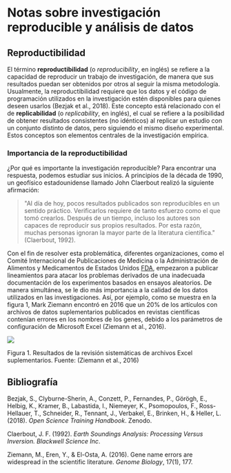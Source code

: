 # __Notas sobre investigación reproducible y análisis de datos__ 


## **Reproductibilidad**

El término **reproductibilidad** (o _reproducibility_, en inglés) se refiere a la capacidad de reproducir un trabajo de investigación, de manera que sus resultados puedan ser obtenidos por otros al seguir la misma metodología. Usualmente, la reproductibilidad requiere que los datos y el código de programación utilizados en la investigación estén disponibles para quienes deseen usarlos (Bezjak et al., 2018). Este concepto está relacionado con el de **replicabilidad** (o *replicability*, en inglés), el cual se refiere a la posibilidad de obtener resultados consistentes (no idénticos) al replicar un estudio con un conjunto distinto de datos, pero siguiendo el mismo diseño experimental. Estos conceptos son elementos centrales de la investigación empírica.

### **Importancia de la reproductibilidad**
¿Por qué es importante la investigación reproducible? Para encontrar una respuesta, podemos estudiar sus inicios. A principios de la década de 1990, un geofísico estadounidense llamado John Claerbout realizó la siguiente afirmación:

 >"Al día de hoy, pocos resultados publicados son reproducibles en un sentido práctico. Verificarlos requiere de tanto esfuerzo como el que tomó crearlos. Después de un tiempo, incluso los autores son capaces de reproducir sus propios resultados. Por esta razón, muchas personas ignoran la mayor parte de la literatura científica." (Claerbout, 1992).

Con el fin de resolver esta problemática, diferentes organizaciones, como el Comité Internacional de Publicaciones de Medicina o la Administración de Alimentos y Medicamentos de Estados Unidos [FDA]( https://www.fda.gov/), empezaron a publicar lineamientos para atacar los problemas derivados de una inadecuada documentación de los experimentos basados en ensayos aleatorios. De manera simultánea, se le dio más importancia a la calidad de los datos utilizados en las investigaciones. Así, por ejemplo, como se muestra en la figura 1, Mark Ziemann encontró en 2016 que un 20% de los artículos con archivos de datos suplementarios publicados en revistas científicas contenían errores en los nombres de los genes, debido a los parámetros de configuración de Microsoft Excel (Ziemann et al., 2016).

![](https://geoprocesamiento-2020i.github.io/laboratorio-01-markdown/ZiemannEtAlFig1.png)

Figura 1. Resultados de la revisión sistemáticas de archivos Excel suplementarios. Fuente: (Ziemann et al., 2016)


## **Bibliografía**
Bezjak, S., Clyburne-Sherin, A., Conzett, P., Fernandes, P., Görögh, E., Helbig, K., Kramer, B., Labastida, I., Niemeyer, K., Psomopoulos, F., Ross-Hellauer, T., Schneider, R., Tennant, J., Verbakel, E., Brinken, H., & Heller, L. (2018). *Open Science Training Handbook*. Zenodo. [](https://doi.org/10.5281/ZENODO.1212496)

Claerbout, J. F. (1992). *Earth Soundings Analysis: Processing Versus Inversion. Blackwell Science Inc*.

Ziemann, M., Eren, Y., & El-Osta, A. (2016). Gene name errors are widespread in the scientific literature. *Genome Biology*, 17(1), 177. [](https://doi.org/10.1186/s13059-016-1044-7)
